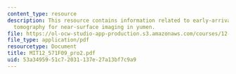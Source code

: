 ```yaml
---
content_type: resource
description: This resource contains information related to early-arrival waveform
  tomography for near-surface imaging in yumen.
file: https://ol-ocw-studio-app-production.s3.amazonaws.com/courses/12-571-near-surface-geophysical-imaging-fall-2009/53a3495951c72031137e27a13bf7c9a9_MIT12_571F09_pro2.pdf
file_type: application/pdf
resourcetype: Document
title: MIT12_571F09_pro2.pdf
uid: 53a34959-51c7-2031-137e-27a13bf7c9a9
---
```

